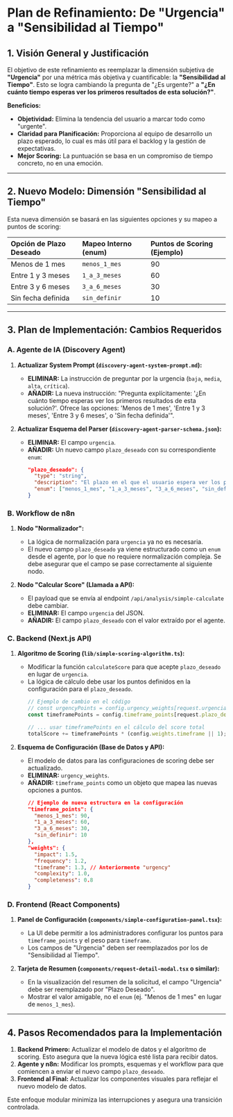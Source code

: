 # Plan de Refinamiento: De "Urgencia" a "Sensibilidad al Tiempo"

## 1. Visión General y Justificación

El objetivo de este refinamiento es reemplazar la dimensión subjetiva de **"Urgencia"** por una métrica más objetiva y cuantificable: la **"Sensibilidad al Tiempo"**. Esto se logra cambiando la pregunta de "¿Es urgente?" a **"¿En cuánto tiempo esperas ver los primeros resultados de esta solución?"**.

**Beneficios:**
- **Objetividad:** Elimina la tendencia del usuario a marcar todo como "urgente".
- **Claridad para Planificación:** Proporciona al equipo de desarrollo un plazo esperado, lo cual es más útil para el backlog y la gestión de expectativas.
- **Mejor Scoring:** La puntuación se basa en un compromiso de tiempo concreto, no en una emoción.

---

## 2. Nuevo Modelo: Dimensión "Sensibilidad al Tiempo"

Esta nueva dimensión se basará en las siguientes opciones y su mapeo a puntos de scoring:

| Opción de Plazo Deseado | Mapeo Interno (enum) | Puntos de Scoring (Ejemplo) |
| :--- | :--- | :--- |
| Menos de 1 mes | `menos_1_mes` | 90 |
| Entre 1 y 3 meses | `1_a_3_meses` | 60 |
| Entre 3 y 6 meses | `3_a_6_meses` | 30 |
| Sin fecha definida | `sin_definir` | 10 |

---

## 3. Plan de Implementación: Cambios Requeridos

### A. Agente de IA (Discovery Agent)

1.  **Actualizar System Prompt (`discovery-agent-system-prompt.md`):**
    - **ELIMINAR:** La instrucción de preguntar por la urgencia (`baja`, `media`, `alta`, `crítica`).
    - **AÑADIR:** La nueva instrucción: "Pregunta explícitamente: '¿En cuánto tiempo esperas ver los primeros resultados de esta solución?'. Ofrece las opciones: 'Menos de 1 mes', 'Entre 1 y 3 meses', 'Entre 3 y 6 meses', o 'Sin fecha definida'".

2.  **Actualizar Esquema del Parser (`discovery-agent-parser-schema.json`):**
    - **ELIMINAR:** El campo `urgencia`.
    - **AÑADIR:** Un nuevo campo `plazo_deseado` con su correspondiente `enum`:
      ```json
      "plazo_deseado": {
        "type": "string",
        "description": "El plazo en el que el usuario espera ver los primeros resultados.",
        "enum": ["menos_1_mes", "1_a_3_meses", "3_a_6_meses", "sin_definir"]
      }
      ```

### B. Workflow de n8n

1.  **Nodo "Normalizador":**
    - La lógica de normalización para `urgencia` ya no es necesaria.
    - El nuevo campo `plazo_deseado` ya viene estructurado como un `enum` desde el agente, por lo que no requiere normalización compleja. Se debe asegurar que el campo se pase correctamente al siguiente nodo.

2.  **Nodo "Calcular Score" (Llamada a API):**
    - El payload que se envía al endpoint `/api/analysis/simple-calculate` debe cambiar.
    - **ELIMINAR:** El campo `urgencia` del JSON.
    - **AÑADIR:** El campo `plazo_deseado` con el valor extraído por el agente.

### C. Backend (Next.js API)

1.  **Algoritmo de Scoring (`lib/simple-scoring-algorithm.ts`):**
    - Modificar la función `calculateScore` para que acepte `plazo_deseado` en lugar de `urgencia`.
    - La lógica de cálculo debe usar los puntos definidos en la configuración para el `plazo_deseado`.
      ```typescript
      // Ejemplo de cambio en el código
      // const urgencyPoints = config.urgency_weights[request.urgencia] || 0; // LÍNEA A ELIMINAR
      const timeframePoints = config.timeframe_points[request.plazo_deseado] || 0; // LÍNEA A AÑADIR

      // ... usar timeframePoints en el cálculo del score total
      totalScore += timeframePoints * (config.weights.timeframe || 1);
      ```

2.  **Esquema de Configuración (Base de Datos y API):**
    - El modelo de datos para las configuraciones de scoring debe ser actualizado.
    - **ELIMINAR:** `urgency_weights`.
    - **AÑADIR:** `timeframe_points` como un objeto que mapea las nuevas opciones a puntos.
      ```json
      // Ejemplo de nueva estructura en la configuración
      "timeframe_points": {
        "menos_1_mes": 90,
        "1_a_3_meses": 60,
        "3_a_6_meses": 30,
        "sin_definir": 10
      },
      "weights": {
        "impact": 1.5,
        "frequency": 1.2,
        "timeframe": 1.3, // Anteriormente "urgency"
        "complexity": 1.0,
        "completeness": 0.8
      }
      ```

### D. Frontend (React Components)

1.  **Panel de Configuración (`components/simple-configuration-panel.tsx`):**
    - La UI debe permitir a los administradores configurar los puntos para `timeframe_points` y el peso para `timeframe`.
    - Los campos de "Urgencia" deben ser reemplazados por los de "Sensibilidad al Tiempo".

2.  **Tarjeta de Resumen (`components/request-detail-modal.tsx` o similar):**
    - En la visualización del resumen de la solicitud, el campo "Urgencia" debe ser reemplazado por "Plazo Deseado".
    - Mostrar el valor amigable, no el `enum` (ej. "Menos de 1 mes" en lugar de `menos_1_mes`).

---

## 4. Pasos Recomendados para la Implementación

1.  **Backend Primero:** Actualizar el modelo de datos y el algoritmo de scoring. Esto asegura que la nueva lógica esté lista para recibir datos.
2.  **Agente y n8n:** Modificar los prompts, esquemas y el workflow para que comiencen a enviar el nuevo campo `plazo_deseado`.
3.  **Frontend al Final:** Actualizar los componentes visuales para reflejar el nuevo modelo de datos.

Este enfoque modular minimiza las interrupciones y asegura una transición controlada.
